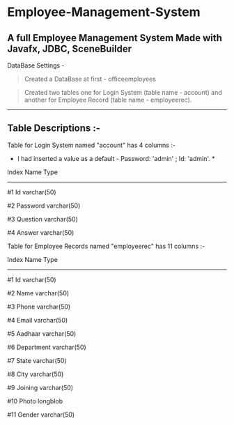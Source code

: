 # Employee-Management-System

A full Employee Management System Made with Javafx, JDBC, SceneBuilder 
---------------------------------------------------------------------------------

DataBase Settings - 

>  Created a DataBase at first - officeemployees

>  Created two tables one for Login System (table name - account) and another for Employee Record (table name - employeerec). 

------------------------------------------------------------------------------------------------------------------------------

Table Descriptions :-
------------------

Table for Login System named "account" has 4 columns :- 

* I had inserted a value as a default -  Password: 'admin' ; Id: 'admin'. * 

Index   Name                Type
-----   ----                ----
#1      Id                  varchar(50) 

#2      Password            varchar(50)

#3      Question            varchar(50) 

#4      Answer              varchar(50)



Table for Employee Records named "employeerec" has 11 columns :- 

Index   Name                   Type
-----   ----                   ----
#1      Id                     varchar(50) 

#2      Name                   varchar(50)

#3      Phone                  varchar(50) 

#4      Email                  varchar(50)

#5      Aadhaar                varchar(50)

#6      Department             varchar(50)

#7      State                  varchar(50)

#8      City                   varchar(50)

#9      Joining                varchar(50)

#10     Photo                  longblob

#11     Gender                 varchar(50) 
 

